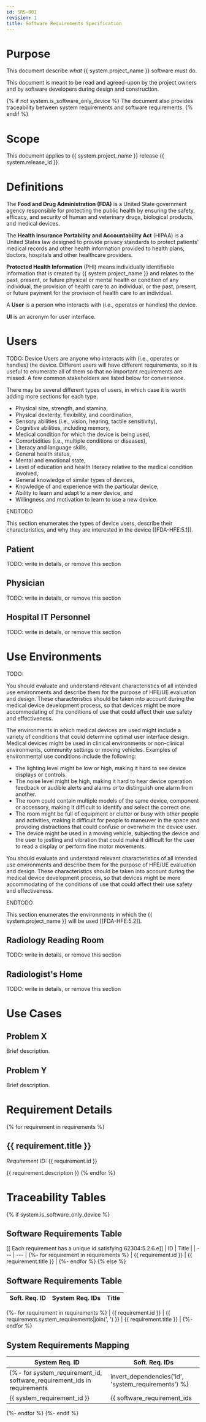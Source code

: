 ```yaml
---
id: SRS-001
revision: 1
title: Software Requirements Specification
---
```


# Purpose

This document describe *what* {{ system.project_name }} software must do.

This document is meant to be read and agreed-upon by the project owners and by software developers during design and construction.

{% if not system.is_software_only_device %}
The document also provides traceability between system requirements and software requirements.
{% endif %}

# Scope

This document applies to {{ system.project_name }} release {{ system.release_id }}.

# Definitions

The **Food and Drug Administration (FDA)** is a United State government agency responsible for protecting the public health by ensuring the safety, efficacy, and security of human and veterinary drugs, biological products, and medical devices.

The **Health Insurance Portability and Accountability Act** (HIPAA) is a United States law designed to provide privacy standards to protect patients' medical records and other health information provided to health plans, doctors, hospitals and other healthcare providers.

**Protected Health Information** (PHI) means individually identifiable information that is created by {{ system.project_name }} and relates to the past, present, or future physical or mental health or condition of any individual, the provision of health care to an individual, or the past, present, or future payment for the provision of health care to an individual.

A **User** is a person who interacts with (i.e., operates or handles) the device.



**UI** is an acronym for user interface.

# Users

TODO: Device Users are anyone who interacts with (i.e., operates or handles) the device.  Different users will have different requirements, so it is useful to enumerate all of them so that no important requirements are missed.  A few common stakeholders are listed below for convenience.

There may be several different types of users, in which case it is worth adding more sections for each type.

- Physical size, strength, and stamina,
- Physical dexterity, flexibility, and coordination,
- Sensory abilities (i.e., vision, hearing, tactile sensitivity),
- Cognitive abilities, including memory,
- Medical condition for which the device is being used,
- Comorbidities (i.e., multiple conditions or diseases),
- Literacy and language skills,
- General health status,
- Mental and emotional state,
- Level of education and health literacy relative to the medical condition involved,
- General knowledge of similar types of devices,
- Knowledge of and experience with the particular device,
- Ability to learn and adapt to a new device, and
- Willingness and motivation to learn to use a new device.

ENDTODO

This section enumerates the types of device users, describe their characteristics, and why they are interested in the device [[FDA-HFE:5.1]].

## Patient

TODO: write in details, or remove this section

## Physician

TODO: write in details, or remove this section

## Hospital IT Personnel

TODO: write in details, or remove this section

# Use Environments

TODO:

You should evaluate and understand relevant characteristics of all intended use environments and describe them for the purpose of HFE/UE evaluation and design. These characteristics should be taken into account during the medical device development process, so that devices might be more accommodating of the conditions of use that could affect their use safety and effectiveness.

The environments in which medical devices are used might include a variety of conditions that could determine optimal user interface design. Medical devices might be used in clinical environments or non-clinical environments, community settings or moving vehicles. Examples of environmental use conditions include the following:

- The lighting level might be low or high, making it hard to see device displays or controls.
- The noise level might be high, making it hard to hear device operation feedback or audible alerts and alarms or to distinguish one alarm from another.
- The room could contain multiple models of the same device, component or accessory, making it difficult to identify and select the correct one.
- The room might be full of equipment or clutter or busy with other people and activities, making it difficult for people to maneuver in the space and providing distractions that could confuse or overwhelm the device user.
- The device might be used in a moving vehicle, subjecting the device and the user to jostling and vibration that could make it difficult for the user to read a display or perform fine motor movements.

You should evaluate and understand relevant characteristics of all intended use environments and describe them for the purpose of HFE/UE evaluation and design. These characteristics should be taken into account during the medical device development process, so that devices might be more accommodating of the conditions of use that could affect their use safety and effectiveness.

ENDTODO

This section enumerates the environments in which the {{ system.project_name }} will be used [[FDA-HFE:5.2]].

## Radiology Reading Room

TODO: write in details, or remove this section

## Radiologist's Home

TODO: write in details, or remove this section

# Use Cases

## Problem X

Brief description.

## Problem Y

Brief description.

# Requirement Details
{% for requirement in requirements %}
## {{ requirement.title }}

*Requirement ID:* {{ requirement.id }}

{{ requirement.description }}
{% endfor %}

# Traceability Tables
{% if system.is_software_only_device %}
## Software Requirements Table

[[ Each requirement has a unique id satisfying 62304:5.2.6.e]]
| ID | Title |
| --- | --- |
{%- for requirement in requirements %}
| {{ requirement.id }} | {{ requirement.title }} |
{%- endfor %}
{% else %}
## Software Requirements Table

| Soft. Req. ID | System Req. IDs | Title |
| --- | --- | --- |
{%- for requirement in requirements %}
| {{ requirement.id }} | {{ requirement.system_requirements|join(', ') }} | {{ requirement.title }} |
{%- endfor %}

## System Requirements Mapping

| System Req. ID | Soft. Req. IDs |
| --- | --- |
{%- for system_requirement_id, software_requirement_ids in requirements|invert_dependencies('id', 'system_requirements') %}
| {{ system_requirement_id }} | {{ software_requirement_ids|sort|join(', ') }} |
{%- endfor %}
{%- endif %}
